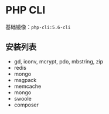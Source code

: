 # PHP CLI 

基础镜像：`php-cli:5.6-cli`

## 安装列表

- gd, iconv, mcrypt, pdo, mbstring, zip
- redis
- mongo
- msgpack
- memcache
- mongo
- swoole
- composer


